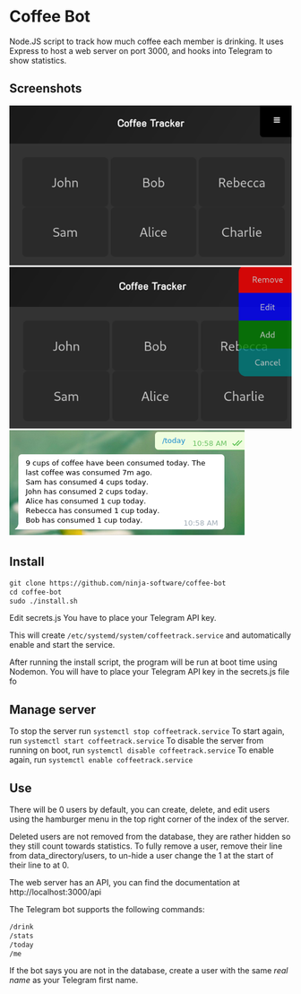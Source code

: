 
# Coffee Bot
Node.JS script to track how much coffee each member is drinking.
It uses Express to host a web server on port 3000, and hooks into Telegram to show statistics.

## Screenshots
![Main page](https://raw.githubusercontent.com/ninja-software/coffee-bot/master/screenshots/coffee_bot.png)
![User management](https://raw.githubusercontent.com/ninja-software/coffee-bot/master/screenshots/dropdown.png)
![Telegram bot](https://raw.githubusercontent.com/ninja-software/coffee-bot/master/screenshots/telegram.png)

## Install
```
git clone https://github.com/ninja-software/coffee-bot
cd coffee-bot
sudo ./install.sh
```
Edit secrets.js
You have to place your Telegram API key.

This will create ```/etc/systemd/system/coffeetrack.service``` and automatically enable and start the service.

After running the install script, the program will be run at boot time using Nodemon. You will have to place your Telegram API key in the secrets.js file fo

## Manage server
To stop the server run ```systemctl stop coffeetrack.service```
To start again, run ```systemctl start coffeetrack.service```
To disable the server from running on boot, run ```systemctl disable coffeetrack.service```
To enable again, run ```systemctl enable coffeetrack.service```

## Use
There will be 0 users by default, you can create, delete, and edit users using the hamburger menu in the top right corner of the index of the server.

Deleted users are not removed from the database, they are rather hidden so they still count towards statistics. To fully remove a user, remove their line from data_directory/users, to un-hide a user change the 1 at the start of their line to at 0.

The web server has an API, you can find the documentation at http://localhost:3000/api

The Telegram bot supports the following commands:
```
/drink
/stats
/today
/me
```
If the bot says you are not in the database, create a user with the same *real name* as your Telegram first name.
